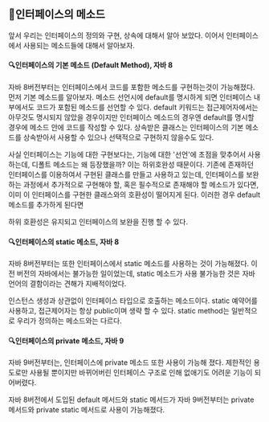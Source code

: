 ## :muscle:인터페이스의 메소드
앞서 우리는 인터페이스의 정의와 구현, 상속에 대해서 알아 보았다. 이어서 인터페이스에서 사용되는 메소드들에 대해서 알아보자.

#### :mag:인터페이스의 기본 메소드 (Default Method), 자바 8
자바 8버전부터는 인터페이스에서 코드를 포함한 메소드를 구현하는것이 가능해졌다. 먼저 기본 메소드를 알아보자.
메소드 선언시에 default를 명시하게 되면 인터페이스 내부에서도 코드가 포함된 메소드를 선언할 수 있다. default 키워드는 접근제어자에서는 아무것도 명시되지 않았을 경우이지만 인터페이스 메소드의 경우엔 default를 명시할 경우에 메소드 안에 코드를 작성할 수 있다.
상속받은 클래스는 인터페이스의 기본 메소드를 상속받아서 사용할 수 있으나 선택적으로 구현하지 않을수도 있다.

사실 인터페이스는 기능에 대한 구현보다는, 기능에 대한 '선언'에 초점을 맞추어서 사용 하는데, 디폴트 메소드는 왜 등장했을까?
이는 하위호완성 때문이다. 기존에 존재하던 인터페이스를 이용하여서 구현된 클래스를 만들고 사용하고 있는데, 
인터페이스를 보완하는 과정에서 추가적으로 구현해야 할, 혹은 필수적으로 존재해야 할 메소드가 있다면, 
이미 이 인터페이스를 구현한 클래스와의 호환성이 떨어지게 된다. 이러한 경우 default 메소드를 추가하게 된다면

하위 호환성은 유지되고 인터페이스의 보완을 진행 할 수 있다.


#### :mag:인터페이스의 static 메소드, 자바 8
자바 8버전부터는 또한 인터페이스에서 static 메소드를 사용하는 것이 가능해졌다. 이전 버전의 자바에서는 불가능한 일이었는데, static 메소드가 사용 불가능한 것은 자바 언어의 결함이라는 견해가 지배적이었다.

인스턴스 생성과 상관없이 인터페이스 타입으로 호출하는 메소드이다.
static 예약어를 사용하고, 접근제어자는 항상 public이며 생략 할 수 있다.
static method는 일반적으로 우리가 정의하는 메소드와는 다르다.

#### :mag:인터페이스의 private 메소드, 자바 9
자바 9버전부터는, 인터페이스에 private 메소드 또한 사용이 가능해 졌다. 제한적인 용도로만 사용될 뿐이지만 바뀌어버린 인터페이스 구조로 인해 없애기도 어려운 기능이 되어버렸다. 

자바 8버전에서 도입된 default 메서드와 static 메서드가 자바 9버전부터는 private 메서드와 private static 메서드로 사용이 가능해졌다.